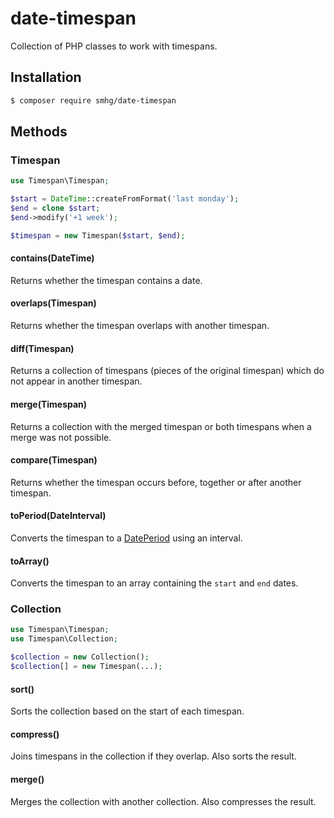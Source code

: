 date-timespan
=============

Collection of PHP classes to work with timespans.

## Installation
```bash
$ composer require smhg/date-timespan
```

## Methods
### Timespan
```php
use Timespan\Timespan;

$start = DateTime::createFromFormat('last monday');
$end = clone $start;
$end->modify('+1 week');

$timespan = new Timespan($start, $end);
```

#### contains(DateTime)
Returns whether the timespan contains a date.

#### overlaps(Timespan)
Returns whether the timespan overlaps with another timespan.

#### diff(Timespan)
Returns a collection of timespans (pieces of the original timespan) which do not appear in another timespan.

#### merge(Timespan)
Returns a collection with the merged timespan or both timespans when a merge was not possible.

#### compare(Timespan)
Returns whether the timespan occurs before, together or after another timespan.

#### toPeriod(DateInterval)
Converts the timespan to a [DatePeriod](http://www.php.net/dateperiod) using an interval.

#### toArray()
Converts the timespan to an array containing the `start` and `end` dates.

### Collection
```php
use Timespan\Timespan;
use Timespan\Collection;

$collection = new Collection();
$collection[] = new Timespan(...);
```
#### sort()
Sorts the collection based on the start of each timespan.

#### compress()
Joins timespans in the collection if they overlap. Also sorts the result.

#### merge()
Merges the collection with another collection. Also compresses the result.
